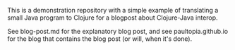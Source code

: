 This is a demonstration repository with a simple example of translating a small Java program to Clojure for a blogpost about Clojure-Java interop.

See blog-post.md for the explanatory blog post, and see paultopia.github.io for the blog that contains the blog post (or will, when it's done).

